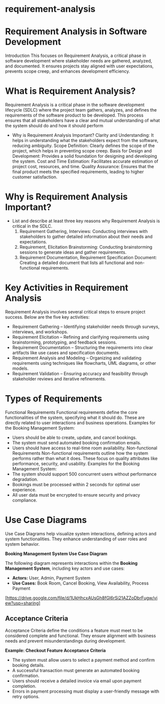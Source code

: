 # requirement-analysis

# Requirement Analysis in Software Development
Introduction
This focuses on Requirement Analysis, a critical phase in software development where stakeholder needs are gathered, analyzed, and documented. It ensures projects stay aligned with user expectations, prevents scope creep, and enhances development efficiency.

# What is Requirement Analysis?
  Requirement Analysis is a critical phase in the software development lifecycle (SDLC) where the project team gathers, analyzes, and defines the requirements of the software product to be developed. This process 
  ensures that all stakeholders have a clear and mutual understanding of what the system should do and how it should perform
 - Why is Requirement Analysis Important?
  Clarity and Understanding: It helps in understanding what the stakeholders expect from the software, reducing ambiguity.
  Scope Definition: Clearly defines the scope of the project, which helps in preventing scope creep.
  Basis for Design and Development: Provides a solid foundation for designing and developing the system.
  Cost and Time Estimation: Facilitates accurate estimation of project cost, resources, and time.
  Quality Assurance: Ensures that the final product meets the specified requirements, leading to higher customer satisfaction.

# Why is Requirement Analysis Important?
- List and describe at least three key reasons why Requirement Analysis is critical in the SDLC.
  1. Requirement Gathering, Interviews: Conducting interviews with stakeholders to gather detailed information about their needs and expectations.
  2. Requirement, Elicitation Brainstorming: Conducting brainstorming sessions to generate ideas and gather requirements.
  3. Requirement Documentation, Requirement Specification Document: Creating a detailed document that lists all functional and non-functional requirements.

# Key Activities in Requirement Analysis
Requirement Analysis involves several critical steps to ensure project success. Below are the five key activities:
- Requirement Gathering – Identifying stakeholder needs through surveys, interviews, and workshops.
- Requirement Elicitation – Refining and clarifying requirements using brainstorming, prototyping, and feedback sessions.
- Requirement Documentation – Structuring the requirements into clear artifacts like use cases and specification documents.
- Requirement Analysis and Modeling – Organizing and validating requirements using techniques like flowcharts, UML diagrams, or other models.
- Requirement Validation – Ensuring accuracy and feasibility through stakeholder reviews and iterative refinements.

# Types of Requirements
Functional Requirements
Functional requirements define the core functionalities of the system, specifying what it should do. These are directly related to user interactions and business operations.
Examples for the Booking Management System:
- Users should be able to create, update, and cancel bookings.
- The system must send automated booking confirmation emails.
- Users should have access to real-time room availability.
Non-functional Requirements
Non-functional requirements outline how the system performs rather than what it does. These focus on quality attributes like performance, security, and usability.
Examples for the Booking Management System:
- The system should support 500 concurrent users without performance degradation.
- Bookings must be processed within 2 seconds for optimal user experience.
- All user data must be encrypted to ensure security and privacy compliance.

# Use Case Diagrams 

Use Case Diagrams help visualize system interactions, defining actors and system functionalities. They enhance understanding of user roles and system behavior.  

**Booking Management System Use Case Diagram**  

The following diagram represents interactions within the **Booking Management System**, including key actors and use cases:  

- **Actors:** User, Admin, Payment System  
- **Use Cases:** Book Room, Cancel Booking, View Availability, Process Payment  

[https://drive.google.com/file/d/1UkHhcxAUsGh8fGl6rSi21AZZoDbrFugw/view?usp=sharing]  

## Acceptance Criteria  

Acceptance Criteria define the conditions a feature must meet to be considered complete and functional. They ensure alignment with business needs and prevent misunderstandings during development.  

**Example: Checkout Feature Acceptance Criteria**  

- The system must allow users to select a payment method and confirm booking details.  
- A successful transaction must generate an automated booking confirmation.  
- Users should receive a detailed invoice via email upon payment completion.  
- Errors in payment processing must display a user-friendly message with retry options.  

